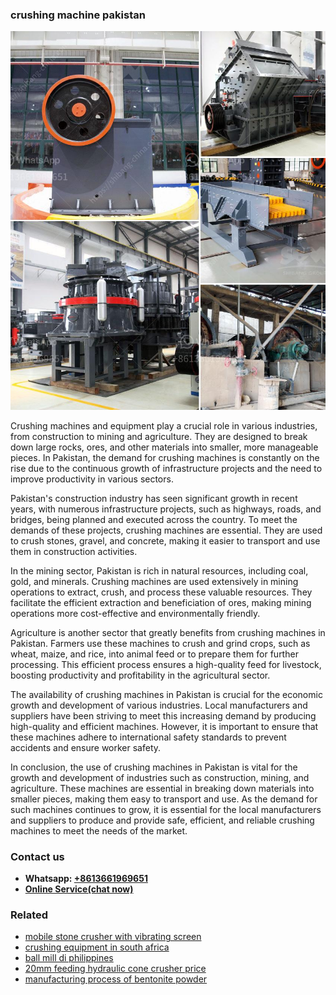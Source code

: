<h3>crushing machine pakistan</h3><img src='1704951671.jpg' alt=''><p>Crushing machines and equipment play a crucial role in various industries, from construction to mining and agriculture. They are designed to break down large rocks, ores, and other materials into smaller, more manageable pieces. In Pakistan, the demand for crushing machines is constantly on the rise due to the continuous growth of infrastructure projects and the need to improve productivity in various sectors.</p><p>Pakistan's construction industry has seen significant growth in recent years, with numerous infrastructure projects, such as highways, roads, and bridges, being planned and executed across the country. To meet the demands of these projects, crushing machines are essential. They are used to crush stones, gravel, and concrete, making it easier to transport and use them in construction activities.</p><p>In the mining sector, Pakistan is rich in natural resources, including coal, gold, and minerals. Crushing machines are used extensively in mining operations to extract, crush, and process these valuable resources. They facilitate the efficient extraction and beneficiation of ores, making mining operations more cost-effective and environmentally friendly.</p><p>Agriculture is another sector that greatly benefits from crushing machines in Pakistan. Farmers use these machines to crush and grind crops, such as wheat, maize, and rice, into animal feed or to prepare them for further processing. This efficient process ensures a high-quality feed for livestock, boosting productivity and profitability in the agricultural sector.</p><p>The availability of crushing machines in Pakistan is crucial for the economic growth and development of various industries. Local manufacturers and suppliers have been striving to meet this increasing demand by producing high-quality and efficient machines. However, it is important to ensure that these machines adhere to international safety standards to prevent accidents and ensure worker safety.</p><p>In conclusion, the use of crushing machines in Pakistan is vital for the growth and development of industries such as construction, mining, and agriculture. These machines are essential in breaking down materials into smaller pieces, making them easy to transport and use. As the demand for such machines continues to grow, it is essential for the local manufacturers and suppliers to produce and provide safe, efficient, and reliable crushing machines to meet the needs of the market.</p><h3>Contact us</h3><ul><li><strong>Whatsapp:&nbsp;<a href="https://wa.me/8613661969651">+8613661969651</a></strong></li><li><a href="https://swt.shibang-china.com/?git&amp;zhl&amp;crushing machine pakistan"><strong>Online Service(chat now)</strong></a></li></ul><h3>Related</h3><ul><li><a href='mobile stone crusher with vibrating screen.md'>mobile stone crusher with vibrating screen</a></li><li><a href='crushing equipment in south africa.md'>crushing equipment in south africa</a></li><li><a href='ball mill di philippines.md'>ball mill di philippines</a></li><li><a href='20mm feeding hydraulic cone crusher price.md'>20mm feeding hydraulic cone crusher price</a></li><li><a href='manufacturing process of bentonite powder.md'>manufacturing process of bentonite powder</a></li></ul>